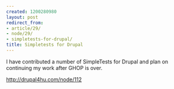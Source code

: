 ```yaml
---
created: 1200280980
layout: post
redirect_from:
- article/29/
- node/29/
- simpletests-for-drupal/
title: Simpletests for Drupal
---
```

I have contributed a number of SimpleTests for Drupal and plan on continuing my work after GHOP is over.

<a href="http://drupal4hu.com/node/112">http://drupal4hu.com/node/112</a>
